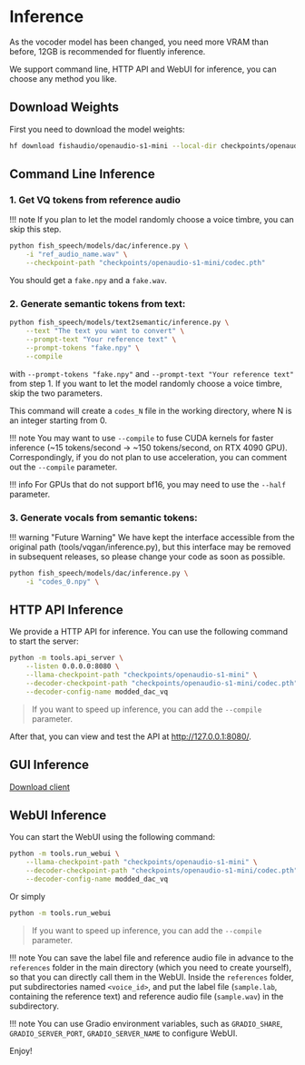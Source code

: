 # Inference

As the vocoder model has been changed, you need more VRAM than before, 12GB is recommended for fluently inference.

We support command line, HTTP API and WebUI for inference, you can choose any method you like.

## Download Weights

First you need to download the model weights:

```bash
hf download fishaudio/openaudio-s1-mini --local-dir checkpoints/openaudio-s1-mini
```

## Command Line Inference

### 1. Get VQ tokens from reference audio

!!! note
    If you plan to let the model randomly choose a voice timbre, you can skip this step.

```bash
python fish_speech/models/dac/inference.py \
    -i "ref_audio_name.wav" \
    --checkpoint-path "checkpoints/openaudio-s1-mini/codec.pth"
```

You should get a `fake.npy` and a `fake.wav`.

### 2. Generate semantic tokens from text:

```bash
python fish_speech/models/text2semantic/inference.py \
    --text "The text you want to convert" \
    --prompt-text "Your reference text" \
    --prompt-tokens "fake.npy" \
    --compile
```
with `--prompt-tokens "fake.npy"` and `--prompt-text "Your reference text"` from step 1.
If you want to let the model randomly choose a voice timbre, skip the two parameters.

This command will create a `codes_N` file in the working directory, where N is an integer starting from 0.

!!! note
    You may want to use `--compile` to fuse CUDA kernels for faster inference (~15 tokens/second -> ~150 tokens/second, on RTX 4090 GPU).
    Correspondingly, if you do not plan to use acceleration, you can comment out the `--compile` parameter.

!!! info
    For GPUs that do not support bf16, you may need to use the `--half` parameter.

### 3. Generate vocals from semantic tokens:

!!! warning "Future Warning"
    We have kept the interface accessible from the original path (tools/vqgan/inference.py), but this interface may be removed in subsequent releases, so please change your code as soon as possible.

```bash
python fish_speech/models/dac/inference.py \
    -i "codes_0.npy" \
```

## HTTP API Inference

We provide a HTTP API for inference. You can use the following command to start the server:

```bash
python -m tools.api_server \
    --listen 0.0.0.0:8080 \
    --llama-checkpoint-path "checkpoints/openaudio-s1-mini" \
    --decoder-checkpoint-path "checkpoints/openaudio-s1-mini/codec.pth" \
    --decoder-config-name modded_dac_vq
```

> If you want to speed up inference, you can add the `--compile` parameter.

After that, you can view and test the API at http://127.0.0.1:8080/.

## GUI Inference 
[Download client](https://github.com/AnyaCoder/fish-speech-gui/releases)

## WebUI Inference

You can start the WebUI using the following command:

```bash
python -m tools.run_webui \
    --llama-checkpoint-path "checkpoints/openaudio-s1-mini" \
    --decoder-checkpoint-path "checkpoints/openaudio-s1-mini/codec.pth" \
    --decoder-config-name modded_dac_vq
```

Or simply

```bash
python -m tools.run_webui
```
> If you want to speed up inference, you can add the `--compile` parameter.


!!! note
    You can save the label file and reference audio file in advance to the `references` folder in the main directory (which you need to create yourself), so that you can directly call them in the WebUI.
    Inside the `references` folder, put subdirectories named `<voice_id>`, and put the label file (`sample.lab`, containing the reference text) and reference audio file (`sample.wav`) in the subdirectory.

!!! note
    You can use Gradio environment variables, such as `GRADIO_SHARE`, `GRADIO_SERVER_PORT`, `GRADIO_SERVER_NAME` to configure WebUI.

Enjoy!
